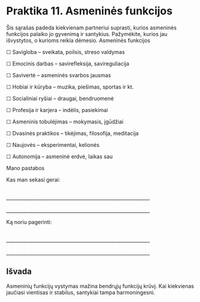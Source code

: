 # Praktika 11. Asmeninės funkcijos

Šis sąrašas padeda kiekvienam partneriui suprasti, kurios asmeninės funkcijos palaiko jo gyvenimą ir santykius. Pažymėkite, kurios jau išvystytos, o kurioms reikia dėmesio.
Asmeninės funkcijos

☐ Savigloba – sveikata, poilsis, streso valdymas

☐ Emocinis darbas – savirefleksija, savireguliacija

☐ Savivertė – asmeninės svarbos jausmas

☐ Hobiai ir kūryba – muzika, piešimas, sportas ir kt.

☐ Socialiniai ryšiai – draugai, bendruomenė

☐ Profesija ir karjera – indėlis, pasiekimai

☐ Asmeninis tobulėjimas – mokymasis, įgūdžiai

☐ Dvasinės praktikos – tikėjimas, filosofija, meditacija

☐ Naujovės – eksperimentai, kelionės

☐ Autonomija – asmeninė erdvė, laikas sau

Mano pastabos

Kas man sekasi gerai:

<br/>
____________________________________________________________
<br/><br/>
____________________________________________________________

Ką noriu pagerinti:

<br/>
____________________________________________________________
<br/><br/>
____________________________________________________________

## Išvada

Asmeninių funkcijų vystymas mažina bendrųjų funkcijų krūvį. Kai kiekvienas jaučiasi vientisas ir stabilus, santykiai tampa harmoningesni.

